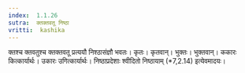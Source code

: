 ```yaml
---
index:  1.1.26
sutra:  क्तक्तवतू निष्ठा
vritti:  kashika 
---
```


क्तश्च क्तवतुश्च क्तक्तवतू प्रत्ययौ निश्ठासंज्ञौ भवतः। कृतः। कृतवान्। भुक्तः। भुक्तवान्। ककारः कित्कार्यार्थः। उकारः उगित्कार्यार्थः। निष्ठाप्रदेशाः श्वीदितो निष्ठायाम् (*7,2.14) इत्येवमादयः।

